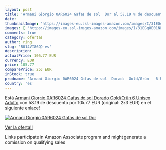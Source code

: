 ```yaml
---
layout: post
title: 'Armani Giorgio 0AR6024 Gafas de sol  Dor al 58.19 % de descuento'
date: 
thumbnailImage: 'https://images-eu.ssl-images-amazon.com/images/I/31EGq8E01NL._SL200_.jpg'
images: [ 'https://images-eu.ssl-images-amazon.com/images/I/31EGq8E01NL._SL200_.jpg' ]
comments: true
category: ofertas
author: ring
slug: 'B014VI86QQ-es'
description:
actualPrice: 105.77 EUR
currency: EUR
price: 105.77
comparePrice: 253 EUR
inStock: true
prodname: 'Armani Giorgio 0AR6024 Gafas de sol  Dorado  Gold/Grün   6 Unisex Adulto'
country: 'es'
---
```


Está [Armani Giorgio 0AR6024 Gafas de sol  Dorado  Gold/Grün   6 Unisex Adulto](https://www.amazon.es/dp/B014VI86QQ/?tag=tolees-21) con 58.19 de descuento por 105.77 EUR (original: 253 EUR) en el siguiente enlace!

[![Armani Giorgio 0AR6024 Gafas de sol  Dor](https://images-eu.ssl-images-amazon.com/images/I/31EGq8E01NL._SL200_.jpg)](https://www.amazon.es/dp/B014VI86QQ/?tag=tolees-21)

[Ver la oferta!!](https://www.amazon.es/dp/B014VI86QQ/?tag=tolees-21)

Links participate in Amazon Associate program and might generate a comission on qualifying sales


